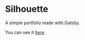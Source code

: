 # Silhouette
A simple portfolio made with Gatsby.  

You can see it [here](https://znuznu.github.io/silhouette/).

